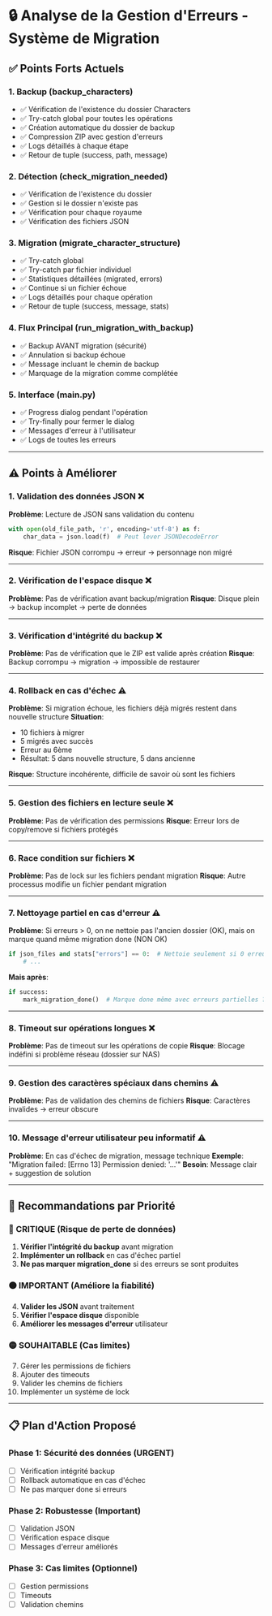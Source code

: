 # 🔒 Analyse de la Gestion d'Erreurs - Système de Migration

## ✅ Points Forts Actuels

### 1. **Backup (backup_characters)**
- ✅ Vérification de l'existence du dossier Characters
- ✅ Try-catch global pour toutes les opérations
- ✅ Création automatique du dossier de backup
- ✅ Compression ZIP avec gestion d'erreurs
- ✅ Logs détaillés à chaque étape
- ✅ Retour de tuple (success, path, message)

### 2. **Détection (check_migration_needed)**
- ✅ Vérification de l'existence du dossier
- ✅ Gestion si le dossier n'existe pas
- ✅ Vérification pour chaque royaume
- ✅ Vérification des fichiers JSON

### 3. **Migration (migrate_character_structure)**
- ✅ Try-catch global
- ✅ Try-catch par fichier individuel
- ✅ Statistiques détaillées (migrated, errors)
- ✅ Continue si un fichier échoue
- ✅ Logs détaillés pour chaque opération
- ✅ Retour de tuple (success, message, stats)

### 4. **Flux Principal (run_migration_with_backup)**
- ✅ Backup AVANT migration (sécurité)
- ✅ Annulation si backup échoue
- ✅ Message incluant le chemin de backup
- ✅ Marquage de la migration comme complétée

### 5. **Interface (main.py)**
- ✅ Progress dialog pendant l'opération
- ✅ Try-finally pour fermer le dialog
- ✅ Messages d'erreur à l'utilisateur
- ✅ Logs de toutes les erreurs

---

## ⚠️ Points à Améliorer

### 1. **Validation des données JSON** ❌
**Problème**: Lecture de JSON sans validation du contenu
```python
with open(old_file_path, 'r', encoding='utf-8') as f:
    char_data = json.load(f)  # Peut lever JSONDecodeError
```
**Risque**: Fichier JSON corrompu → erreur → personnage non migré

---

### 2. **Vérification de l'espace disque** ❌
**Problème**: Pas de vérification avant backup/migration
**Risque**: Disque plein → backup incomplet → perte de données

---

### 3. **Vérification d'intégrité du backup** ❌
**Problème**: Pas de vérification que le ZIP est valide après création
**Risque**: Backup corrompu → migration → impossible de restaurer

---

### 4. **Rollback en cas d'échec** ⚠️
**Problème**: Si migration échoue, les fichiers déjà migrés restent dans nouvelle structure
**Situation**: 
- 10 fichiers à migrer
- 5 migrés avec succès
- Erreur au 6ème
- Résultat: 5 dans nouvelle structure, 5 dans ancienne

**Risque**: Structure incohérente, difficile de savoir où sont les fichiers

---

### 5. **Gestion des fichiers en lecture seule** ❌
**Problème**: Pas de vérification des permissions
**Risque**: Erreur lors de copy/remove si fichiers protégés

---

### 6. **Race condition sur fichiers** ❌
**Problème**: Pas de lock sur les fichiers pendant migration
**Risque**: Autre processus modifie un fichier pendant migration

---

### 7. **Nettoyage partiel en cas d'erreur** ⚠️
**Problème**: Si erreurs > 0, on ne nettoie pas l'ancien dossier (OK), mais on marque quand même migration done (NON OK)
```python
if json_files and stats["errors"] == 0:  # Nettoie seulement si 0 erreur
    # ...
```
**Mais après**:
```python
if success:
    mark_migration_done()  # Marque done même avec erreurs partielles ?
```

---

### 8. **Timeout sur opérations longues** ❌
**Problème**: Pas de timeout sur les opérations de copie
**Risque**: Blocage indéfini si problème réseau (dossier sur NAS)

---

### 9. **Gestion des caractères spéciaux dans chemins** ⚠️
**Problème**: Pas de validation des chemins de fichiers
**Risque**: Caractères invalides → erreur obscure

---

### 10. **Message d'erreur utilisateur peu informatif** ⚠️
**Problème**: En cas d'échec de migration, message technique
**Exemple**: "Migration failed: [Errno 13] Permission denied: '...'"
**Besoin**: Message clair + suggestion de solution

---

## 🎯 Recommandations par Priorité

### 🔴 CRITIQUE (Risque de perte de données)

1. **Vérifier l'intégrité du backup** avant migration
2. **Implémenter un rollback** en cas d'échec partiel
3. **Ne pas marquer migration_done** si des erreurs se sont produites

### 🟠 IMPORTANT (Améliore la fiabilité)

4. **Valider les JSON** avant traitement
5. **Vérifier l'espace disque** disponible
6. **Améliorer les messages d'erreur** utilisateur

### 🟡 SOUHAITABLE (Cas limites)

7. Gérer les permissions de fichiers
8. Ajouter des timeouts
9. Valider les chemins de fichiers
10. Implémenter un système de lock

---

## 📋 Plan d'Action Proposé

### Phase 1: Sécurité des données (URGENT)
- [ ] Vérification intégrité backup
- [ ] Rollback automatique en cas d'échec
- [ ] Ne pas marquer done si erreurs

### Phase 2: Robustesse (Important)
- [ ] Validation JSON
- [ ] Vérification espace disque
- [ ] Messages d'erreur améliorés

### Phase 3: Cas limites (Optionnel)
- [ ] Gestion permissions
- [ ] Timeouts
- [ ] Validation chemins
